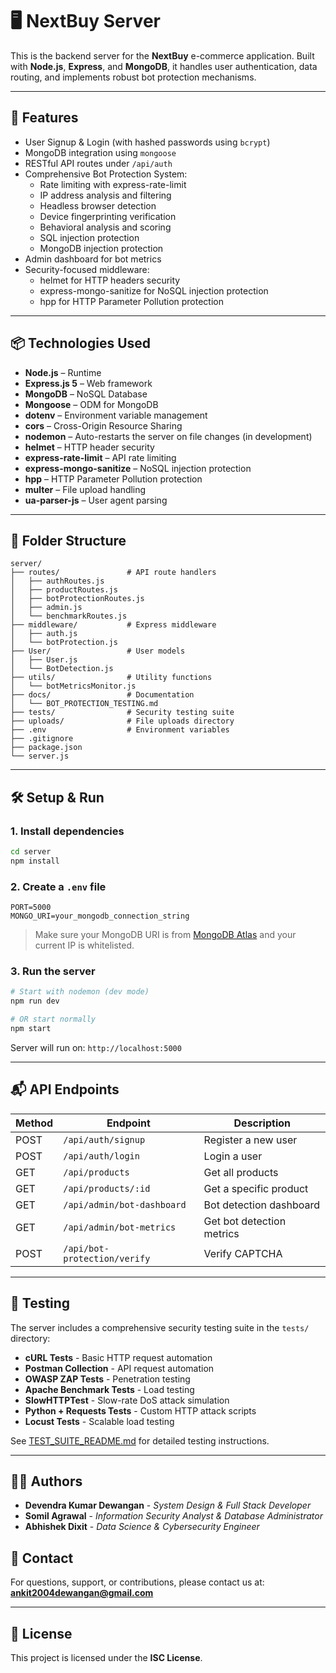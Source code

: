 # 🖥️ NextBuy Server

This is the backend server for the **NextBuy** e-commerce application. Built with **Node.js**, **Express**, and **MongoDB**, it handles user authentication, data routing, and implements robust bot protection mechanisms.

---

## 🚀 Features

- User Signup & Login (with hashed passwords using `bcrypt`)
- MongoDB integration using `mongoose`
- RESTful API routes under `/api/auth`
- Comprehensive Bot Protection System:
  - Rate limiting with express-rate-limit
  - IP address analysis and filtering
  - Headless browser detection
  - Device fingerprinting verification
  - Behavioral analysis and scoring
  - SQL injection protection
  - MongoDB injection protection
- Admin dashboard for bot metrics
- Security-focused middleware:
  - helmet for HTTP headers security
  - express-mongo-sanitize for NoSQL injection protection
  - hpp for HTTP Parameter Pollution protection

---

## 📦 Technologies Used

- **Node.js** – Runtime
- **Express.js 5** – Web framework
- **MongoDB** – NoSQL Database
- **Mongoose** – ODM for MongoDB
- **dotenv** – Environment variable management
- **cors** – Cross-Origin Resource Sharing
- **nodemon** – Auto-restarts the server on file changes (in development)
- **helmet** – HTTP header security
- **express-rate-limit** – API rate limiting
- **express-mongo-sanitize** – NoSQL injection protection
- **hpp** – HTTP Parameter Pollution protection
- **multer** – File upload handling
- **ua-parser-js** – User agent parsing

---

## 📁 Folder Structure

```
server/
├── routes/               # API route handlers
│   ├── authRoutes.js
│   ├── productRoutes.js
│   ├── botProtectionRoutes.js
│   ├── admin.js
│   └── benchmarkRoutes.js
├── middleware/           # Express middleware
│   ├── auth.js
│   └── botProtection.js
├── User/                 # User models
│   ├── User.js
│   └── BotDetection.js
├── utils/                # Utility functions
│   └── botMetricsMonitor.js
├── docs/                 # Documentation
│   └── BOT_PROTECTION_TESTING.md
├── tests/                # Security testing suite
├── uploads/              # File uploads directory
├── .env                  # Environment variables
├── .gitignore
├── package.json
└── server.js
```

---

## 🛠️ Setup & Run

### 1. Install dependencies

```bash
cd server
npm install
```

### 2. Create a `.env` file

```
PORT=5000
MONGO_URI=your_mongodb_connection_string
```

> Make sure your MongoDB URI is from [MongoDB Atlas](https://www.mongodb.com/cloud/atlas) and your current IP is whitelisted.

### 3. Run the server

```bash
# Start with nodemon (dev mode)
npm run dev

# OR start normally
npm start
```

Server will run on: `http://localhost:5000`

---

## 📬 API Endpoints

| Method | Endpoint                     | Description                    |
| ------ | ---------------------------- | ------------------------------ |
| POST   | `/api/auth/signup`           | Register a new user            |
| POST   | `/api/auth/login`            | Login a user                   |
| GET    | `/api/products`              | Get all products               |
| GET    | `/api/products/:id`          | Get a specific product         |
| GET    | `/api/admin/bot-dashboard`   | Bot detection dashboard        |
| GET    | `/api/admin/bot-metrics`     | Get bot detection metrics      |
| POST   | `/api/bot-protection/verify` | Verify CAPTCHA                 |

---

## 🧪 Testing

The server includes a comprehensive security testing suite in the `tests/` directory:

- **cURL Tests** - Basic HTTP request automation
- **Postman Collection** - API request automation
- **OWASP ZAP Tests** - Penetration testing
- **Apache Benchmark Tests** - Load testing
- **SlowHTTPTest** - Slow-rate DoS attack simulation
- **Python + Requests Tests** - Custom HTTP attack scripts
- **Locust Tests** - Scalable load testing

See [TEST_SUITE_README.md](./tests/TEST_SUITE_README.md) for detailed testing instructions.

---

## 👨‍💻 Authors

- **Devendra Kumar Dewangan** - *System Design & Full Stack Developer*
- **Somil Agrawal** - *Information Security Analyst & Database Administrator*
- **Abhishek Dixit** - *Data Science & Cybersecurity Engineer*

## 📧 Contact

For questions, support, or contributions, please contact us at:
**ankit2004dewangan@gmail.com**

---

## 📄 License

This project is licensed under the **ISC License**.
